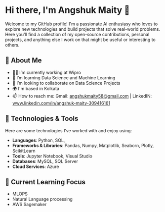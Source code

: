 # Hi there, I'm Angshuk Maity 👋

Welcome to my GitHub profile! I'm a passionate AI enthusiasy who loves to explore new technologies and build projects that solve real-world problems. Here you'll find a collection of my open-source contributions, personal projects, and anything else I work on that might be useful or interesting to others.

## 🚀 About Me

- 👨‍💻 I’m currently working at Wipro
- 🌱 I’m learning Data Science and Machine Learning
- 🔭 I’m looking to collaborate on Data Science Projects
- 🌍 I'm based in Kolkata
- 📫 How to reach me: Gmail: angshukmaity58@gmail.com | LinkedIN: www.linkedin.com/in/angshuk-maity-309416161


## 🔧 Technologies & Tools

Here are some technologies I’ve worked with and enjoy using:

- **Languages**: Python, SQL, 
- **Frameworks & Libraries**: Pandas, Numpy, Matplotlib, Seaborn, Plotly, ScikitLearn
- **Tools**: Jupyter Notebook, Visual Studio
- **Databases**: MySQL, SQL Server
- **Cloud Services**: Azure

## 🌱 Current Learning Focus

- MLOPS  
- Natural Language processing 
- AWS Sagemaker 
